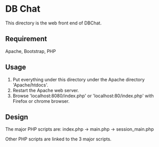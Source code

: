 # DB Chat

This directory is the web front end of DBChat.

## Requirement

Apache, Bootstrap, PHP

## Usage

1. Put everything under this directory under the Apache directory 'Apache/htdocs'.
2. Restart the Apache web server.
3. Browse 'localhost:8080/index.php' or 'localhost:80/index.php' with Firefox or chrome browser.

## Design

The major PHP scripts are: index.php -> main.php -> session_main.php

Other PHP scripts are linked to the 3 major scripts.
